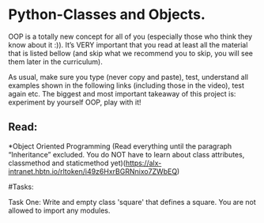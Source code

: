 # Python-Classes and Objects.

OOP is a totally new concept for all of you (especially those who think they know about it :)). It’s VERY important that you read at least all the material that is listed bellow (and skip what we recommend you to skip, you will see them later in the curriculum).

As usual, make sure you type (never copy and paste), test, understand all examples shown in the following links (including those in the video), test again etc. The biggest and most important takeaway of this project is: experiment by yourself OOP, play with it!

## Read:

*Object Oriented Programming (Read everything until the paragraph “Inheritance” excluded. You do NOT have to learn about class attributes, classmethod and staticmethod yet)(https://alx-intranet.hbtn.io/rltoken/i49z6HxrBGRNnixo7ZWbEQ)

#Tasks:

Task One: Write and empty class 'square' that defines a square. You are not allowed to import any modules.
